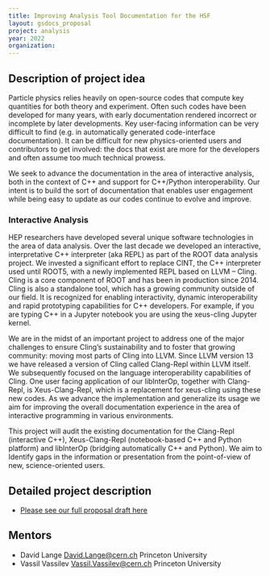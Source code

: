 ```yaml
---
title: Improving Analysis Tool Documentation for the HSF
layout: gsdocs_proposal
project: analysis
year: 2022
organization:
---
```


## Description of project idea

Particle physics relies heavily on open-source codes that compute key quantities for both theory and experiment. Often such codes have been developed for many years, with early documentation rendered incorrect or incomplete by later developments. Key user-facing information can be very difficult to find (e.g. in automatically generated code-interface documentation). It can be difficult for new physics-oriented users and contributors to get involved: the docs that exist are more for the developers and often assume too much technical prowess.

We seek to advance the documentation in the area of interactive analysis, both in the context of C++ and support for C++/Python interoperability.  Our intent is to build the sort of documentation that enables user engagement while being easy to update as our codes continue to evolve and improve.

### Interactive Analysis

HEP researchers have developed several unique software technologies in the area of data analysis. Over the last decade we developed an interactive, interpretative C++ interpreter (aka REPL) as part of the ROOT data analysis project. We invested a significant effort to replace CINT, the C++ interpreter used until ROOT5, with a newly implemented REPL based on LLVM – Cling. Cling is a core component of ROOT and has been in production since 2014. Cling is also a standalone tool, which has a growing community outside of our field. It is recognized for enabling interactivity, dynamic interoperability and rapid prototyping capabilities for C++ developers. For example, if you are typing C++ in a Jupyter notebook you are using the xeus-cling Jupyter kernel. 

We are in the midst of an important project to address one of the major challenges to ensure Cling’s sustainability and to foster that growing community: moving most parts of Cling into LLVM. Since LLVM version 13 we have released a version of Cling called Clang-Repl within LLVM itself. We subsequently focused on the language interoperability capabilities of Cling. One user facing application of our libInterOp, together with Clang-Repl, is Xeus-Clang-Repl, which is a replacement for xeus-cling using these new codes. As we advance the implementation and generalize its usage we aim for improving the overall documentation experience in the area of interactive programming in various environments.

This project will audit the existing documentation for the
Clang-Repl (interactive C++),
Xeus-Clang-Repl (notebook-based C++ and Python platform) and
libInterOp (bridging automatically C++ and Python).
We aim to Identify gaps in the information or presentation from the point-of-view of new, science-oriented users.

## Detailed project description
* [Please see our full proposal draft here](GoogleSeasonOfDocsHSF.pdf)

## Mentors
* David Lange [David.Lange@cern.ch](mailto:David.Lange@cern.ch) Princeton University
* Vassil Vassilev [Vassil.Vassilev@cern.ch](mailto:Vassil.Vassilev@cern.ch) Princeton University

